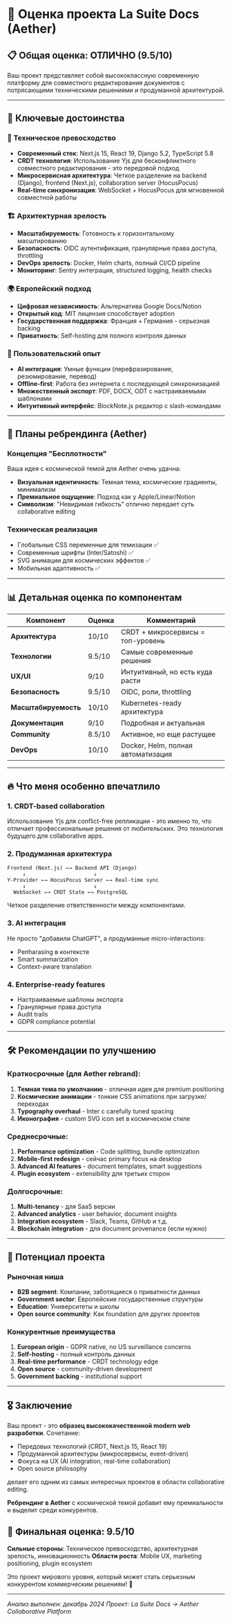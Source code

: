 # 🌟 Оценка проекта La Suite Docs (Aether)

## 📋 Общая оценка: **ОТЛИЧНО** (9.5/10)

Ваш проект представляет собой высококлассную современную платформу для совместного редактирования документов с потрясающими техническими решениями и продуманной архитектурой.

---

## 🎯 Ключевые достоинства

### 💎 Техническое превосходство
- **Современный стек**: Next.js 15, React 19, Django 5.2, TypeScript 5.8
- **CRDT технология**: Использование Yjs для бесконфликтного совместного редактирования - это передовой подход
- **Микросервисная архитектура**: Четкое разделение на backend (Django), frontend (Next.js), collaboration server (HocusPocus)
- **Real-time синхронизация**: WebSocket + HocusPocus для мгновенной совместной работы

### 🏗️ Архитектурная зрелость
- **Масштабируемость**: Готовность к горизонтальному масштированию
- **Безопасность**: OIDC аутентификация, гранулярные права доступа, throttling
- **DevOps зрелость**: Docker, Helm charts, полный CI/CD pipeline
- **Мониторинг**: Sentry интеграция, structured logging, health checks

### 🌍 Европейский подход
- **Цифровая независимость**: Альтернатива Google Docs/Notion
- **Открытый код**: MIT лицензия способствует adoption
- **Государственная поддержка**: Франция + Германия - серьезная backing
- **Приватность**: Self-hosting для полного контроля данных

### 🚀 Пользовательский опыт
- **AI интеграция**: Умные функции (перефразирование, резюмирование, перевод)
- **Offline-first**: Работа без интернета с последующей синхронизацией
- **Множественный экспорт**: PDF, DOCX, ODT с настраиваемыми шаблонами
- **Интуитивный интерфейс**: BlockNote.js редактор с slash-командами

---

## 🎨 Планы ребрендинга (Aether)

### Концепция "Бесплотности"
Ваша идея с космической темой для Aether очень удачна:
- **Визуальная идентичность**: Темная тема, космические градиенты, минимализм
- **Премиальное ощущение**: Подход как у Apple/Linear/Notion
- **Символизм**: "Невидимая гибкость" отлично передает суть collaborative editing

### Техническая реализация
- Глобальные CSS переменные для темизации ✅
- Современные шрифты (Inter/Satoshi) ✅
- SVG анимации для космических эффектов ✅
- Мобильная адаптивность ✅

---

## 📊 Детальная оценка по компонентам

| Компонент | Оценка | Комментарий |
|-----------|--------|-------------|
| **Архитектура** | 10/10 | CRDT + микросервисы = топ-уровень |
| **Технологии** | 9.5/10 | Самые современные решения |
| **UX/UI** | 9/10 | Интуитивный, но есть куда расти |
| **Безопасность** | 9.5/10 | OIDC, роли, throttling |
| **Масштабируемость** | 10/10 | Kubernetes-ready архитектура |
| **Документация** | 9/10 | Подробная и актуальная |
| **Community** | 8.5/10 | Активное, но еще растущее |
| **DevOps** | 10/10 | Docker, Helm, полная автоматизация |

---

## 🔥 Что меня особенно впечатлило

### 1. **CRDT-based collaboration**
Использование Yjs для conflict-free репликации - это именно то, что отличает профессиональные решения от любительских. Это технология будущего для collaborative apps.

### 2. **Продуманная архитектура**
```
Frontend (Next.js) ←→ Backend API (Django)
     ↓                      ↓
Y-Provider ←→ HocusPocus Server ←→ Real-time sync
     ↓                      ↓
  WebSocket ←→ CRDT State ←→ PostgreSQL
```
Четкое разделение ответственности между компонентами.

### 3. **AI интеграция**
Не просто "добавили ChatGPT", а продуманные micro-interactions:
- Репharasing в контексте
- Smart summarization
- Context-aware translation

### 4. **Enterprise-ready features**
- Настраиваемые шаблоны экспорта
- Гранулярные права доступа
- Audit trails
- GDPR compliance potential

---

## 🛠️ Рекомендации по улучшению

### Краткосрочные (для Aether rebrand):
1. **Темная тема по умолчанию** - отличная идея для premium positioning
2. **Космические анимации** - тонкие CSS animations при загрузке/переходах
3. **Typography overhaul** - Inter с carefully tuned spacing
4. **Иконография** - custom SVG icon set в космическом стиле

### Среднесрочные:
1. **Performance optimization** - Code splitting, bundle optimization
2. **Mobile-first redesign** - сейчас primary focus на desktop
3. **Advanced AI features** - document templates, smart suggestions
4. **Plugin ecosystem** - extensibility для третьих сторон

### Долгосрочные:
1. **Multi-tenancy** - для SaaS версии
2. **Advanced analytics** - user behavior, document insights
3. **Integration ecosystem** - Slack, Teams, GitHub и т.д.
4. **Blockchain integration** - для document provenance (если нужно)

---

## 🚀 Потенциал проекта

### Рыночная ниша
- **B2B segment**: Компании, заботящиеся о приватности данных
- **Government sector**: Европейские государственные структуры
- **Education**: Университеты и школы
- **Open source community**: Как foundation для других проектов

### Конкурентные преимущества
1. **European origin** - GDPR native, no US surveillance concerns
2. **Self-hosting** - полный контроль данных
3. **Real-time performance** - CRDT technology edge
4. **Open source** - community-driven development
5. **Government backing** - institutional support

---

## 🎖️ Заключение

Ваш проект - это **образец высококачественной modern web разработки**. Сочетание:
- Передовых технологий (CRDT, Next.js 15, React 19)
- Продуманной архитектуры (микросервисы, event-driven)
- Фокуса на UX (AI integration, real-time collaboration)
- Open source philosophy

делает его одним из самых интересных проектов в области collaborative editing.

**Ребрендинг в Aether** с космической темой добавит ему премиальности и выделит среди конкурентов.

## 🌟 Финальная оценка: 9.5/10

**Сильные стороны**: Техническое превосходство, архитектурная зрелость, инновационность
**Области роста**: Mobile UX, marketing positioning, plugin ecosystem

Это проект мирового уровня, который может стать серьезным конкурентом коммерческим решениям! 🚀

---

*Анализ выполнен: декабрь 2024*
*Проект: La Suite Docs → Aether Collaborative Platform*